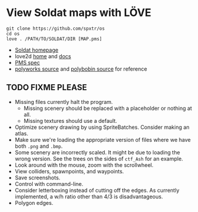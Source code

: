 # View Soldat maps with LÖVE

```
git clone https://github.com/spxtr/os
cd os
love . /PATH/TO/SOLDAT/DIR [MAP.pms]
```

* [Soldat homepage](https://soldat.pl/)
* love2d [home](https://love2d.org/) and [docs](https://love2d.org/wiki/love)
* [PMS spec](https://wiki.soldat.pl/index.php/Map)
* [polyworks source](https://github.com/Soldat/polyworks) and [polybobin source](https://github.com/Soldat/polybobin) for reference

## TODO FIXME PLEASE

* Missing files currently halt the program.
  * Missing scenery should be replaced with a placeholder or nothing at all.
  * Missing textures should use a default.
* Optimize scenery drawing by using SpriteBatches. Consider making an atlas.
* Make sure we're loading the appropriate version of files where we have both
  `.png` and `.bmp`.
* Some scenery are incorrectly scaled. It might be due to loading the wrong
  version. See the trees on the sides of `ctf_Ash` for an example.
* Look around with the mouse, zoom with the scrollwheel.
* View colliders, spawnpoints, and waypoints.
* Save screenshots.
* Control with command-line.
* Consider letterboxing instead of cutting off the edges. As currently
  implemented, a w/h ratio other than 4/3 is disadvantageous.
* Polygon edges.

